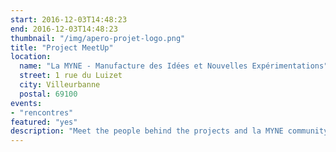 ```yaml
---
start: 2016-12-03T14:48:23
end: 2016-12-03T14:48:23
thumbnail: "/img/apero-projet-logo.png"
title: "Project MeetUp"
location:
  name: "La MYNE - Manufacture des Idées et Nouvelles Expérimentations"
  street: 1 rue du Luizet
  city: Villeurbanne
  postal: 69100
events: 
- "rencontres"
featured: "yes"
description: "Meet the people behind the projects and la MYNE community every 1st friday of the month usually at 6PM. An opportunity to get together around a drink, share and follow-up on the projects' progress."
---
```

